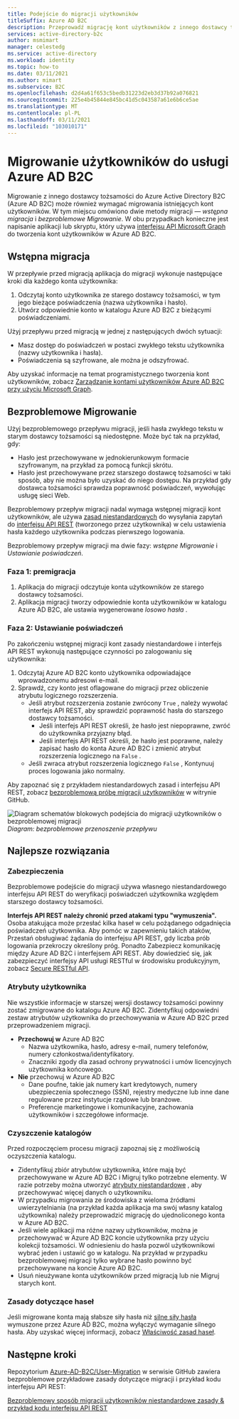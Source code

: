 ```yaml
---
title: Podejście do migracji użytkowników
titleSuffix: Azure AD B2C
description: Przeprowadź migrację kont użytkowników z innego dostawcy tożsamości do Azure AD B2C przy użyciu metod wstępnej migracji lub bezproblemowej migracji.
services: active-directory-b2c
author: msmimart
manager: celestedg
ms.service: active-directory
ms.workload: identity
ms.topic: how-to
ms.date: 03/11/2021
ms.author: mimart
ms.subservice: B2C
ms.openlocfilehash: d2d4a61f653c5bedb31223d2eb3d37b92a076821
ms.sourcegitcommit: 225e4b45844e845bc41d5c043587a61e6b6ce5ae
ms.translationtype: MT
ms.contentlocale: pl-PL
ms.lasthandoff: 03/11/2021
ms.locfileid: "103010171"
---
```

# <a name="migrate-users-to-azure-ad-b2c"></a>Migrowanie użytkowników do usługi Azure AD B2C

Migrowanie z innego dostawcy tożsamości do Azure Active Directory B2C (Azure AD B2C) może również wymagać migrowania istniejących kont użytkowników. W tym miejscu omówiono dwie metody migracji — *wstępna migracja* i *bezproblemowe Migrowanie*. W obu przypadkach konieczne jest napisanie aplikacji lub skryptu, który używa [interfejsu API Microsoft Graph](microsoft-graph-operations.md) do tworzenia kont użytkowników w Azure AD B2C.

## <a name="pre-migration"></a>Wstępna migracja

W przepływie przed migracją aplikacja do migracji wykonuje następujące kroki dla każdego konta użytkownika:

1. Odczytaj konto użytkownika ze starego dostawcy tożsamości, w tym jego bieżące poświadczenia (nazwa użytkownika i hasło).
1. Utwórz odpowiednie konto w katalogu Azure AD B2C z bieżącymi poświadczeniami.

Użyj przepływu przed migracją w jednej z następujących dwóch sytuacji:

- Masz dostęp do poświadczeń w postaci zwykłego tekstu użytkownika (nazwy użytkownika i hasła).
- Poświadczenia są szyfrowane, ale można je odszyfrować.

Aby uzyskać informacje na temat programistycznego tworzenia kont użytkowników, zobacz [Zarządzanie kontami użytkowników Azure AD B2C przy użyciu Microsoft Graph](microsoft-graph-operations.md).

## <a name="seamless-migration"></a>Bezproblemowe Migrowanie

Użyj bezproblemowego przepływu migracji, jeśli hasła zwykłego tekstu w starym dostawcy tożsamości są niedostępne. Może być tak na przykład, gdy:

- Hasło jest przechowywane w jednokierunkowym formacie szyfrowanym, na przykład za pomocą funkcji skrótu.
- Hasło jest przechowywane przez starszego dostawcę tożsamości w taki sposób, aby nie można było uzyskać do niego dostępu. Na przykład gdy dostawca tożsamości sprawdza poprawność poświadczeń, wywołując usługę sieci Web.

Bezproblemowy przepływ migracji nadal wymaga wstępnej migracji kont użytkowników, ale używa [zasad niestandardowych](custom-policy-get-started.md) do wysyłania zapytań do [interfejsu API REST](custom-policy-rest-api-intro.md) (tworzonego przez użytkownika) w celu ustawienia hasła każdego użytkownika podczas pierwszego logowania.

Bezproblemowy przepływ migracji ma dwie fazy: *wstępne Migrowanie* i *Ustawianie poświadczeń*.

### <a name="phase-1-pre-migration"></a>Faza 1: premigracja

1. Aplikacja do migracji odczytuje konta użytkowników ze starego dostawcy tożsamości.
1. Aplikacja migracji tworzy odpowiednie konta użytkowników w katalogu Azure AD B2C, ale ustawia wygenerowane *losowo hasła* .

### <a name="phase-2-set-credentials"></a>Faza 2: Ustawianie poświadczeń

Po zakończeniu wstępnej migracji kont zasady niestandardowe i interfejs API REST wykonują następujące czynności po zalogowaniu się użytkownika:

1. Odczytaj Azure AD B2C konto użytkownika odpowiadające wprowadzonemu adresowi e-mail.
1. Sprawdź, czy konto jest oflagowane do migracji przez obliczenie atrybutu logicznego rozszerzenia.
    - Jeśli atrybut rozszerzenia zostanie zwrócony `True` , należy wywołać interfejs API REST, aby sprawdzić poprawność hasła do starszego dostawcy tożsamości.
      - Jeśli interfejs API REST określi, że hasło jest niepoprawne, zwróć do użytkownika przyjazny błąd.
      - Jeśli interfejs API REST określi, że hasło jest poprawne, należy zapisać hasło do konta Azure AD B2C i zmienić atrybut rozszerzenia logicznego na `False` .
    - Jeśli zwraca atrybut rozszerzenia logicznego `False` , Kontynuuj proces logowania jako normalny.

Aby zapoznać się z przykładem niestandardowych zasad i interfejsu API REST, zobacz [bezproblemową próbę migracji użytkowników](https://aka.ms/b2c-account-seamless-migration) w witrynie GitHub.

![Diagram schematów blokowych podejścia do migracji użytkowników o bezproblemowej migracji](./media/user-migration/diagram-01-seamless-migration.png)<br />*Diagram: bezproblemowe przenoszenie przepływu*

## <a name="best-practices"></a>Najlepsze rozwiązania

### <a name="security"></a>Zabezpieczenia

Bezproblemowe podejście do migracji używa własnego niestandardowego interfejsu API REST do weryfikacji poświadczeń użytkownika względem starszego dostawcy tożsamości.

**Interfejs API REST należy chronić przed atakami typu "wymuszenia".** Osoba atakująca może przesłać kilka haseł w celu pożądanego odgadnięcia poświadczeń użytkownika. Aby pomóc w zapewnieniu takich ataków, Przestań obsługiwać żądania do interfejsu API REST, gdy liczba prób logowania przekroczy określony próg. Ponadto Zabezpiecz komunikację między Azure AD B2C i interfejsem API REST. Aby dowiedzieć się, jak zabezpieczyć interfejsy API usługi RESTful w środowisku produkcyjnym, zobacz [Secure RESTful API](secure-rest-api.md).

### <a name="user-attributes"></a>Atrybuty użytkownika

Nie wszystkie informacje w starszej wersji dostawcy tożsamości powinny zostać zmigrowane do katalogu Azure AD B2C. Zidentyfikuj odpowiedni zestaw atrybutów użytkownika do przechowywania w Azure AD B2C przed przeprowadzeniem migracji.

- **Przechowuj w** Azure AD B2C
  - Nazwa użytkownika, hasło, adresy e-mail, numery telefonów, numery członkostwa/identyfikatory.
  - Znaczniki zgody dla zasad ochrony prywatności i umów licencyjnych użytkownika końcowego.
- **Nie** przechowuj w Azure AD B2C
  - Dane poufne, takie jak numery kart kredytowych, numery ubezpieczenia społecznego (SSN), rejestry medyczne lub inne dane regulowane przez instytucje rządowe lub branżowe.
  - Preferencje marketingowe i komunikacyjne, zachowania użytkowników i szczegółowe informacje.

### <a name="directory-clean-up"></a>Czyszczenie katalogów

Przed rozpoczęciem procesu migracji zapoznaj się z możliwością oczyszczenia katalogu.

- Zidentyfikuj zbiór atrybutów użytkownika, które mają być przechowywane w Azure AD B2C i Migruj tylko potrzebne elementy. W razie potrzeby można utworzyć [atrybuty niestandardowe](user-flow-custom-attributes.md) , aby przechowywać więcej danych o użytkowniku.
- W przypadku migrowania ze środowiska z wieloma źródłami uwierzytelniania (na przykład każda aplikacja ma swój własny katalog użytkownika) należy przeprowadzić migrację do ujednoliconego konta w Azure AD B2C.
- Jeśli wiele aplikacji ma różne nazwy użytkowników, można je przechowywać w Azure AD B2C koncie użytkownika przy użyciu kolekcji tożsamości. W odniesieniu do hasła pozwól użytkownikowi wybrać jeden i ustawić go w katalogu. Na przykład w przypadku bezproblemowej migracji tylko wybrane hasło powinno być przechowywane na koncie Azure AD B2C.
- Usuń nieużywane konta użytkowników przed migracją lub nie Migruj starych kont.

### <a name="password-policy"></a>Zasady dotyczące haseł

Jeśli migrowane konta mają słabsze siły hasła niż [silne siły hasła](../active-directory/authentication/concept-sspr-policy.md) wymuszone przez Azure AD B2C, można wyłączyć wymaganie silnego hasła. Aby uzyskać więcej informacji, zobacz [Właściwość zasad haseł](user-profile-attributes.md#password-policy-attribute).

## <a name="next-steps"></a>Następne kroki

Repozytorium [Azure-AD-B2C/User-Migration](https://github.com/azure-ad-b2c/user-migration) w serwisie GitHub zawiera bezproblemowe przykładowe zasady dotyczące migracji i przykład kodu interfejsu API REST:

[Bezproblemowy sposób migracji użytkowników niestandardowe zasady & przykład kodu interfejsu API REST](https://aka.ms/b2c-account-seamless-migration)
